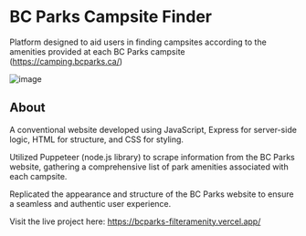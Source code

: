 # BC Parks Campsite Finder
Platform designed to aid users in finding campsites according to the amenities provided at each BC Parks campsite (https://camping.bcparks.ca/)

![image](https://github.com/elaine-lai/bcParks_amenityFilter/assets/90720708/f4f172a1-e285-4219-b8d2-e1c863de0913)


## About
A conventional website developed using JavaScript, Express for server-side logic, HTML for structure, and CSS for styling.

Utilized Puppeteer (node.js library) to scrape information from the BC Parks website, gathering a comprehensive list of park amenities associated with each campsite.

Replicated the appearance and structure of the BC Parks website to ensure a seamless and authentic user experience.

Visit the live project here: https://bcparks-filteramenity.vercel.app/

